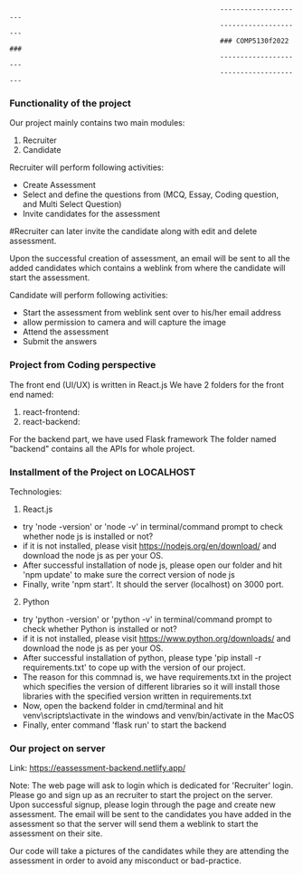                                                         ---------------------
                                                        ---------------------
                                                        ### COMP5130f2022 ###
                                                        ---------------------
                                                        ---------------------

### Functionality of the project ###
Our project mainly contains two main modules:
1. Recruiter
2. Candidate

Recruiter will perform following activities:
- Create Assessment
- Select and define the questions from (MCQ, Essay, Coding question, and Multi Select Question)
- Invite candidates for the assessment

#Recruiter can later invite the candidate along with edit and delete assessment.

Upon the successful creation of assessment, an email will be sent to all the added candidates which contains a weblink from where the candidate will start the assessment.

Candidate will perform following activities:
- Start the assessment from weblink sent over to his/her email address
- allow permission to camera and will capture the image
- Attend the assessment
- Submit the answers


### Project from Coding perspective ###
The front end (UI/UX) is written in React.js
We have 2 folders for the front end named:
1. react-frontend:
2. react-backend:

For the backend part, we have used Flask framework
The folder named "backend" contains all the APIs for whole project.

### Installment of the Project on LOCALHOST ###
Technologies:
1. React.js
- try 'node -version' or 'node -v' in terminal/command prompt to check whether node js is installed or not?
- if it is not installed, please visit https://nodejs.org/en/download/ and download the node js as per your OS.
- After successful installation of node js, please open our folder and hit 'npm update' to make sure the correct version of node js
- Finally, write 'npm start'. It should the server (localhost) on 3000 port.

2. Python 
- try 'python -version' or 'python -v' in terminal/command prompt to check whether Python is installed or not?
- if it is not installed, please visit https://www.python.org/downloads/ and download the node js as per your OS.
- After successful installation of python, please type 'pip install -r requirements.txt' to cope up with the version of our project.
- The reason for this commnad is, we have requirements.txt in the project which specifies the version of different libraries so it will install those libraries with the specified version written in requirements.txt
- Now, open the backend folder in cmd/terminal and hit venv\scripts\activate in the windows and venv/bin/activate in the MacOS
- Finally, enter command 'flask run' to start the backend


### Our project on server ###
Link: https://eassessment-backend.netlify.app/

Note: The web page will ask to login which is dedicated for 'Recruiter' login. Please go and sign up as an recruiter to start the project on the server.
Upon successful signup, please login through the page and create new assessment. The email will be sent to the candidates you have added in the assessment so that the server will send them a weblink to start the assessment on their site.

Our code will take a pictures of the candidates while they are attending the assessment in order to avoid any misconduct or bad-practice.
